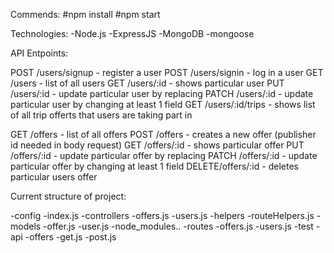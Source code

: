 Commends:
#npm install
#npm start

Technologies:
-Node.js
-ExpressJS
-MongoDB
-mongoose

API Entpoints:

POST  /users/signup      - register a user
POST  /users/signin      - log in a user
GET   /users             - list of all users
GET   /users/:id         - shows particular user
PUT   /users/:id         - update particular user by replacing
PATCH /users/:id         - update particular user by changing at least 1 field
GET   /users/:id/trips   - shows list of all trip offerts that users are taking part in

GET   /offers             - list of all offers
POST  /offers             - creates a new offer (publisher id needed in body request)
GET   /offers/:id         - shows particular offer
PUT   /offers/:id         - update particular offer by replacing
PATCH /offers/:id         - update particular offer by changing at least 1 field
DELETE/offers/:id         - deletes particular users offer

Current structure of project:

-config
    -index.js
-controllers
    -offers.js
    -users.js
-helpers
    -routeHelpers.js
-models
    -offer.js
    -user.js
-node_modules..
-routes
    -offers.js
    -users.js
-test
    -api
        -offers
            -get.js
            -post.js




